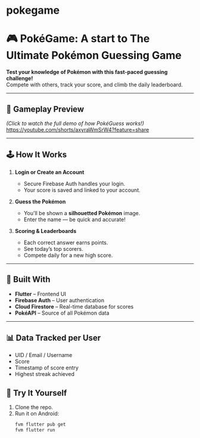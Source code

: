 # pokegame
# 🎮 PokéGame: A start to The Ultimate Pokémon Guessing Game

**Test your knowledge of Pokémon with this fast-paced guessing challenge!**  
Compete with others, track your score, and climb the daily leaderboard.

---

## 🎥 Gameplay Preview
*(Click to watch the full demo of how PokéGuess works!)*
https://youtube.com/shorts/axyraWmSrW4?feature=share

---

## 🕹️ How It Works

1. **Login or Create an Account**
    - Secure Firebase Auth handles your login.
    - Your score is saved and linked to your account.

2. **Guess the Pokémon**
    - You'll be shown a **silhouetted Pokémon** image.
    - Enter the name — be quick and accurate!

3. **Scoring & Leaderboards**
    - Each correct answer earns points.
    - See today’s top scorers.
    - Compete daily for a new high score.

---

## 🧠 Built With

- **Flutter** – Frontend UI
- **Firebase Auth** – User authentication
- **Cloud Firestore** – Real-time database for scores
- **PokéAPI** – Source of all Pokémon data

---

## 📊 Data Tracked per User

- UID / Email / Username
- Score
- Timestamp of score entry
- Highest streak achieved

## 🚀 Try It Yourself

1. Clone the repo.
2. Run it on Android:
   ```bash
   fvm flutter pub get
   fvm flutter run
